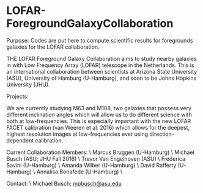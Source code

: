 # LOFAR-ForegroundGalaxyCollaboration

Purpose: Codes are put here to compute scientific results for foregrounds galaxies for the LOFAR collaboration.

THE LOFAR Foreground Galaxy Collaboration aims to study nearby galaxies in with Low Frequency Array (LOFAR) telescope in the Netherlands. This is an international collaboration between scientists at Arizona State University (ASU), University of Hamburg (U-Hamburg), and soon to be Johns Hopkins University (JHU).

Projects:

We are currently studying M63 and M108, two galaxies that possess very different inclination angles which will allow us to do different science with both at low-frequencies. This is especially important with the new LOFAR FACET calibration (van Weeren et al. 2016) which allows for the deepest, highest resolution images at low-frequencies ever using direction-dependent calibration.


Current Collaboration Members: \\
Marcus Bruggen (U-Hamburg) \\
Michael Busch (ASU; JHU Fall 2016) \\
Trevor Van Engelhoven (ASU) \\
Frederica Savini (U-Hamburg) \\
Amanda Wilber (U-Hamburg) \\
David Rafferty (U-Hamburg) \\
Annalisa Bonafede (U-Hamburg) \\

Contact: \\
Michael Busch; mpbusch@asu.edu
